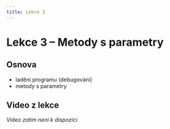 ```yaml
---
title: Lekce 3
---
```

# Lekce 3 – Metody s parametry

## Osnova
* ladění programu (debugování)
* metody s parametry

## Video z lekce
*Video zatím není k dispozici*
